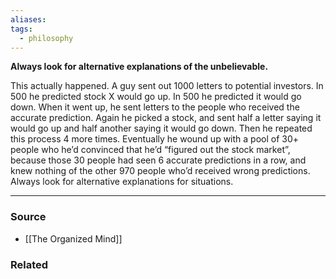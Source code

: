 ```yaml
---
aliases: 
tags:
  - philosophy
---
```

**Always look for alternative explanations of the unbelievable.**

This actually happened. A guy sent out 1000 letters to potential investors. In 500 he predicted stock X would go up. In 500 he predicted it would go down. When it went up, he sent letters to the people who received the accurate prediction. Again he picked a stock, and sent half a letter saying it would go up and half another saying it would go down. Then he repeated this process 4 more times. Eventually he wound up with a pool of 30+ people who he’d convinced that he’d “figured out the stock market”, because those 30 people had seen 6 accurate predictions in a row, and knew nothing of the other 970 people who’d received wrong predictions. Always look for alternative explanations for situations.

---

### Source
- [[The Organized Mind]]

### Related